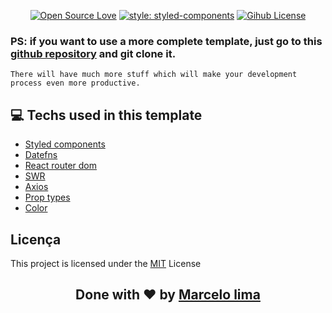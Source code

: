 <div align="center">

[![Open Source Love](https://badges.frapsoft.com/os/mit/mit.svg?v=102)](https://github.com/ellerbrock/open-source-badge/)
[![style: styled-components](https://img.shields.io/badge/style-%F0%9F%92%85%20styled--components-orange.svg?colorB=daa357&colorA=db748e)](https://github.com/styled-components/styled-components)
[![Gihub License](https://img.shields.io/badge/React-Creat%20react%20app-red)](https://github.com/facebook/react)

</div>

### PS: if you want to use a more complete template, just go to this [github repository](https://github.com/MRLSK8/react-template) and git clone it.

```
There will have much more stuff which will make your development process even more productive.
```

## **:computer: Techs used in this template**
  - [Styled components](https://github.com/styled-components/styled-components)
  - [Datefns](https://date-fns.org/docs/Getting-Started)
  - [React router dom](https://reactrouter.com/web/guides/quick-start)
  - [SWR](https://github.com/vercel/swr)
  - [Axios](https://github.com/axios/axios)
  - [Prop types](https://github.com/facebook/prop-types)
  - [Color](https://github.com/Qix-/color)

## Licença

This project is licensed under the [MIT](https://github.com/MRLSK8/react-template/blob/master/LICENSE) License

<h2 align="center">Done with ❤️ by <a href="https://www.linkedin.com/in/mrlsk8/">Marcelo lima</a></h2>
